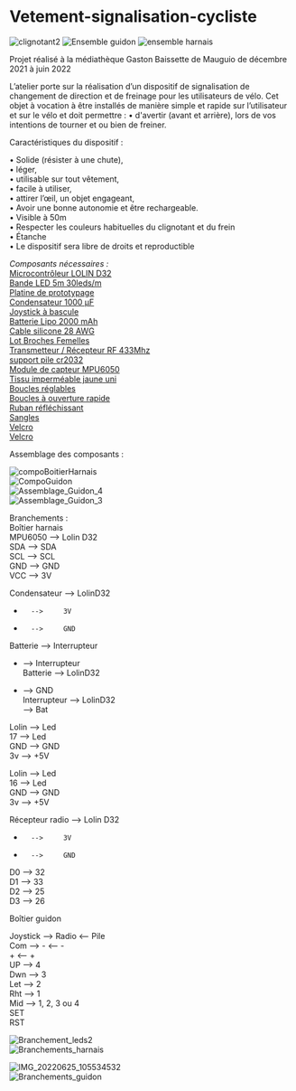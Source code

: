 # Vetement-signalisation-cycliste
![clignotant2](https://user-images.githubusercontent.com/108124823/175512643-5c798f9b-81e3-4ad1-9dbe-0f052b269e5d.gif)
![Ensemble guidon](https://user-images.githubusercontent.com/108124823/175767701-7057224c-7b3c-4e59-a178-898d37f16709.JPG)
![ensemble harnais](https://user-images.githubusercontent.com/108124823/175767705-33e753d2-a4e4-4871-93cb-6c4ea6533d2a.JPG)


Projet réalisé à la médiathèque Gaston Baissette de Mauguio de décembre 2021 à juin 2022  

L’atelier porte sur la réalisation d’un dispositif de signalisation de changement de direction et de freinage pour les utilisateurs de vélo.
Cet objet à vocation à être installés de manière simple et rapide sur l’utilisateur et sur le vélo et doit permettre :
•	d'avertir (avant et arrière), lors de vos intentions de tourner et ou bien de freiner.

Caractéristiques du dispositif :  

•	Solide (résister à une chute),  
•	léger,  
•	utilisable sur tout vêtement,  
•	facile à utiliser,  
•	attirer l’œil, un objet engageant,  
•	Avoir une bonne autonomie et être rechargeable.  
•	Visible à 50m  
•	Respecter les couleurs habituelles du clignotant et du frein  
•	Étanche  
•	Le dispositif sera libre de droits et reproductible  
  
_Composants nécessaires :_  
[Microcontrôleur LOLIN D32](https://www.aliexpress.com/item/32808551116.html?spm=a2g0o.cart.0.0.5c353c006lJBEE&mp=1)  
[Bande LED 5m 30leds/m](https://www.aliexpress.com/item/32336809966.html?spm=a2g0o.cart.0.0.5c353c006lJBEE&mp=1)  
[Platine de prototypage](https://www.aliexpress.com/item/765383366.html)  
[Condensateur 1000 µF](https://www.amazon.fr/gp/product/B07X3LYPPG/)  
[Joystick à bascule](https://www.amazon.fr/gp/product/B07QM88HP2/)  
[Batterie Lipo 2000 mAh](https://hobbyking.com/en_us/turnigy-2000mah-1s-1c-lipoly-w-2-pin-jst-ph-connector.html)  
[Cable silicone 28 AWG](https://www.aliexpress.com/item/32791720338.html)  
[Lot Broches Femelles](https://www.aliexpress.com/item/4000523047541.html)  
[Transmetteur / Récepteur RF 433Mhz](https://www.aliexpress.com/store/5435161)  
[support pile cr2032](https://www.amazon.fr/gp/product/B07MJG6XZR/)  
[Module de capteur MPU6050](https://www.aliexpress.com/store/910708006)  
[Tissu imperméable jaune uni](https://www.mondialtissus.fr/tissu-impermeable-jaune-uni-152697.html)  
[Boucles réglables](https://www.mondialtissus.fr/boucles-reglables-noires-en-plastique-32-mm-131007.html)  
[Boucles à ouverture rapide](https://www.mondialtissus.fr/boucles-a-ouverture-rapide-noires-en-plastique-30-mm-130987.html)  
[Ruban réfléchissant](https://www.mondialtissus.fr/ruban-reflechissant-20-mm-155143.html)  
[Sangles](https://www.mondialtissus.fr/sangle-coton-renforcee-marine-30mm-251337.html)  
[Velcro](https://www.mondialtissus.fr/bande-agrippante-a-coudre-20mm-noir-20130.html)  
[Velcro](https://www.mondialtissus.fr/bande-agrippante-a-coudre-20mm-noir-20129.html)  

Assemblage des composants :  

![compoBoitierHarnais](https://user-images.githubusercontent.com/108124823/175767891-cad5177b-4b30-4454-b5b3-43a6a9598615.jpg)  
![CompoGuidon](https://user-images.githubusercontent.com/108124823/175767980-3adfa1d2-791b-49da-a528-3742132fd055.jpg)  
![Assemblage_Guidon_4](https://user-images.githubusercontent.com/108124823/175767998-2595ccde-ec34-454a-b924-be23cc0ae792.jpg)  
![Assemblage_Guidon_3](https://user-images.githubusercontent.com/108124823/175768008-ed8f8d25-5d03-4398-a11d-af3a2e2e7f47.jpg)  


Branchements :  
Boîtier harnais  
MPU6050	--> Lolin D32  
SDA 	--> 	SDA  
SCL 	--> 	SCL  
GND	  --> 	GND  
VCC	  --> 	3V  

Condensateur 	-->	 LolinD32  
+ 		--> 	3V  
- 		--> 	GND  
Batterie	--> 	Interrupteur  
+ 	--> 	Interrupteur  
Batterie	--> 	LolinD32  
- 	--> 	GND  
Interrupteur --> 	LolinD32   
 --> Bat  
 
Lolin	-->	Led  
17 	--> 	Led  
GND 	--> 	GND  
3v 	--> 	+5V  

Lolin	-->	Led  
16 	--> 	Led  
GND	 --> 	GND  
3v 	--> 	+5V  

Récepteur radio	--> Lolin D32  
+ 		--> 	3V  
- 		--> 	GND  
D0 		--> 	32  
D1 		--> 	33  
D2		--> 	25  
D3		--> 	26  

Boîtier guidon  

Joystick 	-->	Radio		<--	Pile  
Com 		--> 	-		<--	-  
			+		<--	+		  
UP		-->	4  
Dwn		-->	3  
Let		-->	2  
Rht		-->	1  
Mid		-->	1, 2, 3 ou 4  
SET  
RST  









![Branchement_leds2](https://user-images.githubusercontent.com/108124823/175767532-a591395b-0c78-4f4d-bc59-54929e9604a4.jpg)  
![Branchements_harnais](https://user-images.githubusercontent.com/108124823/175768027-864a68fd-2716-4991-8578-68a4b3f28c3a.png)

![IMG_20220625_105534532](https://user-images.githubusercontent.com/108124823/175767438-08208da6-510f-4b4f-8830-1512018529d4.jpg)  
![Branchements_guidon](https://user-images.githubusercontent.com/108124823/175766047-cfd040e8-0f04-480e-ac1d-e920cfef08b5.png)  


